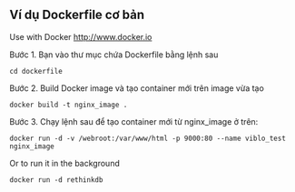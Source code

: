 <article class="markdown-body entry-content container-lg" itemprop="text">
  <h1>Ví dụ Dockerfile cơ bản</h1>
  <p>Use with Docker <a href="http://www.docker.io" rel="nofollow">http://www.docker.io</a></p>
  <p>Bước 1. Bạn vào thư mục chứa Dockerfile bằng lệnh sau</p>
  <pre><code>cd dockerfile</code></pre>
  <p>Bước 2. Build Docker image và tạo container mới trên image vừa tạo</p>
  <pre><code>docker build -t nginx_image .</code></pre>
  <p>Bước 3. Chạy lệnh sau để tạo container mới từ nginx_image ở trên:</p>
  <pre><code>docker run -d -v /webroot:/var/www/html -p 9000:80 --name viblo_test nginx_image</code></pre>


  <p>Or to run it in the background</p>
  <pre><code>docker run -d rethinkdb
  </code></pre>
</article>
